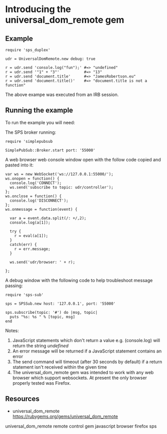 # Introducing the universal_dom_remote gem


## Example

    require 'sps_duplex'

    udr = UniversalDomRemote.new debug: true

    r = udr.send 'console.log("fun");' #=> "undefined" 
    r = udr.send '"1" + "3"'           #=> "13" 
    r = udr.send 'document.title'      #=> "JamesRobertson.eu" 
    r = udr.send 'document.title()'    #=> "document.title is not a function" 

The above exampe was executed from an IRB session.

## Running the example

To run the example you will need:

The SPS broker running:

    require 'simplepubsub

    SimplePubSub::Broker.start port: '55000'

A web browser web console window open with the follow code copied and pasted into it:

    var ws = new WebSocket('ws://127.0.0.1:55000/');
    ws.onopen = function() {
      console.log('CONNECT');
      ws.send('subscribe to topic: udr/controller');
    };
    ws.onclose = function() {
      console.log('DISCONNECT');
    };
    ws.onmessage = function(event) {

      var a = event.data.split(/: +/,2);
      console.log(a[1]);

      try {
        r = eval(a[1]);
      }
      catch(err) {
        r = err.message;
      }

      ws.send('udr/browser: ' + r);

    };

A debug window with the following code to help troubleshoot message passing:

    require 'sps-sub'

    sps = SPSSub.new host: '127.0.0.1', port: '55000'

    sps.subscribe(topic: '#') do |msg, topic|
      puts "%s: %s " % [topic, msg]
    end

Notes: 

1. JavaScript statements which don't return a value e.g. (console.log) will return the string *undefined*
2. An error message will be returned if a JavaScript statement contains an error
3. The send command will timeout (after 30 seconds by default) if a return statement isn't received within the given time
4. The universal_dom_remote gem was intended to work with any web browser which support websockets. At present the only browser properly tested was Firefox.

## Resources

* universal_dom_remote https://rubygems.org/gems/universal_dom_remote

universal_dom_remote remote control gem javascript browser firefox sps
